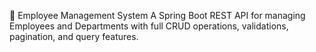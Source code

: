 🧾 Employee Management System
A Spring Boot REST API for managing Employees and Departments with full CRUD operations, validations, pagination, and query features.

